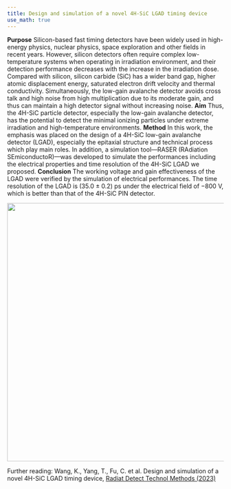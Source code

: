 ```yaml
---
title: Design and simulation of a novel 4H-SiC LGAD timing device 
use_math: true  
---
```


**Purpose** Silicon-based fast timing detectors have been widely used in high-energy physics, nuclear physics, space exploration
and other fields in recent years. However, silicon detectors often require complex low-temperature systems when operating in
irradiation environment, and their detection performance decreases with the increase in the irradiation dose. Compared with
silicon, silicon carbide (SiC) has a wider band gap, higher atomic displacement energy, saturated electron drift velocity and
thermal conductivity. Simultaneously, the low-gain avalanche detector avoids cross talk and high noise from high multiplication
due to its moderate gain, and thus can maintain a high detector signal without increasing noise.
**Aim** Thus, the 4H-SiC particle detector, especially the low-gain avalanche detector, has the potential to detect the minimal
ionizing particles under extreme irradiation and high-temperature environments.
**Method** In this work, the emphasis was placed on the design of a 4H-SiC low-gain avalanche detector (LGAD), especially
the epitaxial structure and technical process which play main roles. In addition, a simulation tool—RASER (RAdiation
SEmiconductoR)—was developed to simulate the performances including the electrical properties and time resolution of the
4H-SiC LGAD we proposed.
**Conclusion** The working voltage and gain effectiveness of the LGAD were verified by the simulation of electrical performances. The time resolution of the LGAD is (35.0 ± 0.2) ps under the electrical field of −800 V, which is better than that of
the 4H-SiC PIN detector.

<a href="/docs/publications/P5_sic_lgad_design_fig6.png">
<img src="/docs/publications/P5_sic_lgad_design_fig6.png" width="600"/>
</a>


Further reading: Wang, K., Yang, T., Fu, C. et al. Design and simulation of a novel 4H-SiC LGAD timing device, [Radiat Detect Technol Methods (2023)](https://doi.org/10.1007/s41605-023-00431-y)